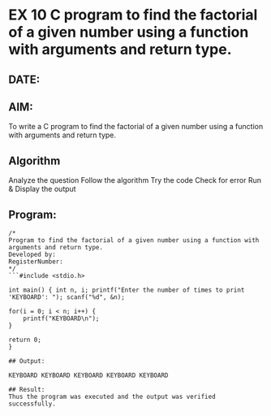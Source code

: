 # EX 10 C program to find the factorial of a given number using a function with arguments and return type.
## DATE:
## AIM:
To write a C program to find the factorial of a given number using a function with arguments and return type.

## Algorithm
Analyze the question
Follow the algorithm
Try the code
Check for error
Run & Display the output 

## Program:
```
/*
Program to find the factorial of a given number using a function with arguments and return type.
Developed by: 
RegisterNumber:  
*/
```#include <stdio.h>

int main() { int n, i; printf("Enter the number of times to print 'KEYBOARD': "); scanf("%d", &n);

for(i = 0; i < n; i++) {
    printf("KEYBOARD\n");
}

return 0;
}

## Output:

KEYBOARD KEYBOARD KEYBOARD KEYBOARD KEYBOARD

## Result:
Thus the program was executed and the output was verified successfully.
